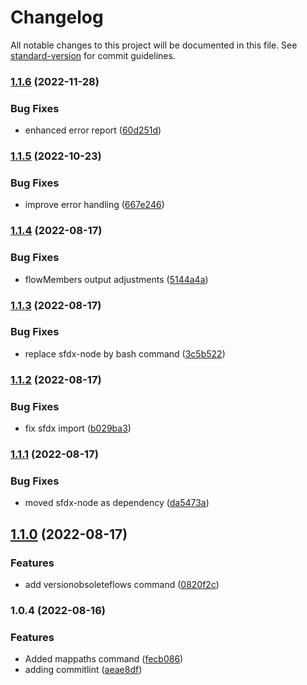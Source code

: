 # Changelog

All notable changes to this project will be documented in this file. See [standard-version](https://github.com/conventional-changelog/standard-version) for commit guidelines.

### [1.1.6](https://github.com/Nakama-Partnering-Services/nakama-plugin-sfdx/compare/v1.1.5...v1.1.6) (2022-11-28)


### Bug Fixes

* enhanced error report ([60d251d](https://github.com/Nakama-Partnering-Services/nakama-plugin-sfdx/commit/60d251d9fd82a7c60e2343e048b81363297f6f14))

### [1.1.5](https://github.com/Nakama-Partnering-Services/nakama-plugin-sfdx/compare/v1.1.4...v1.1.5) (2022-10-23)


### Bug Fixes

* improve error handling ([667e246](https://github.com/Nakama-Partnering-Services/nakama-plugin-sfdx/commit/667e2463f5cd64374ca61c6f763e4b00277f2a0a))

### [1.1.4](https://github.com/Nakama-Partnering-Services/nakama-plugin-sfdx/compare/v1.1.3...v1.1.4) (2022-08-17)


### Bug Fixes

* flowMembers output adjustments ([5144a4a](https://github.com/Nakama-Partnering-Services/nakama-plugin-sfdx/commit/5144a4ac6acdabe01e66a5ce4bbd604bcf6cc383))

### [1.1.3](https://github.com/Nakama-Partnering-Services/nakama-plugin-sfdx/compare/v1.1.2...v1.1.3) (2022-08-17)


### Bug Fixes

* replace sfdx-node by bash command ([3c5b522](https://github.com/Nakama-Partnering-Services/nakama-plugin-sfdx/commit/3c5b522a32b17a3c3e5411dd2429c57426f84de2))

### [1.1.2](https://github.com/Nakama-Partnering-Services/nakama-plugin-sfdx/compare/v1.1.1...v1.1.2) (2022-08-17)


### Bug Fixes

* fix sfdx import ([b029ba3](https://github.com/Nakama-Partnering-Services/nakama-plugin-sfdx/commit/b029ba36ee00c726b7af97f648f41b0f96664da5))

### [1.1.1](https://github.com/Nakama-Partnering-Services/nakama-plugin-sfdx/compare/v1.1.0...v1.1.1) (2022-08-17)


### Bug Fixes

* moved sfdx-node as dependency ([da5473a](https://github.com/Nakama-Partnering-Services/nakama-plugin-sfdx/commit/da5473a76e525925e220918ec7f180fa85c0fb59))

## [1.1.0](https://github.com/Nakama-Partnering-Services/nakama-plugin-sfdx/compare/v1.0.4...v1.1.0) (2022-08-17)


### Features

* add versionobsoleteflows command ([0820f2c](https://github.com/Nakama-Partnering-Services/nakama-plugin-sfdx/commit/0820f2c0cde39c9eb7b5276128e9d25c3c1e028b))

### 1.0.4 (2022-08-16)


### Features

* Added mappaths command ([fecb086](https://github.com/Nakama-Partnering-Services/nakama-plugin-sfdx/commit/fecb086acedf5c7409168e01a4b5f814b83e173d))
* adding commitlint ([aeae8df](https://github.com/Nakama-Partnering-Services/nakama-plugin-sfdx/commit/aeae8df7886292e7bea2f6cd5bad8a5dadafaac4))
